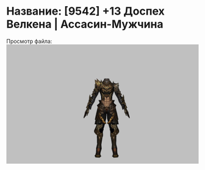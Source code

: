 # Название: [9542] +13 Доспех Велкена | Ассасин-Мужчина

Просмотр файла:
![p060021.png](p060021.png)